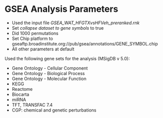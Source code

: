 # GSEA Analysis Parameters

* Used the input file *GSEA_WAT_HFGTXvsHFVeh_preranked.rnk*
* Set *collapse dataset to gene symbols* to true
* Did 1000 permutations
* Set Chip platform to gseaftp.broadinstitute.org://pub/gsea/annotations/GENE_SYMBOL.chip
* All other parameters at default

Used the following gene sets for the analysis (MSigDB v 5.0):

* Gene Ontology - Cellular Component 
* Gene Ontology - Biological Process
* Gene Ontology - Molecular Function
* KEGG
* Reactome
* Biocarta
* miRNA
* TFT, TRANSFAC 7.4
* CGP: chemical and genetic perturbations